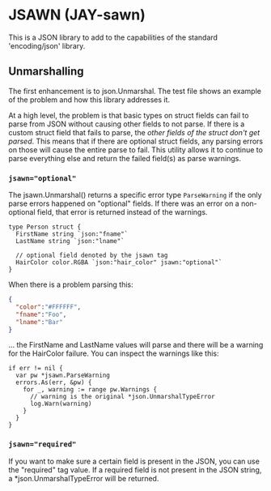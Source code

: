 # JSAWN (JAY-sawn)

This is a JSON library to add to the capabilities of the standard 'encoding/json' library.

## Unmarshalling

The first enhancement is to json.Unmarshal. The test file shows an example of the problem
and how this library addresses it.

At a high level, the problem is that basic types on struct fields can fail to parse from JSON
without causing other fields to not parse. If there is a custom struct field that fails to parse,
the *other fields of the struct don't get parsed*. This means that if there are optional struct
fields, any parsing errors on those will cause the entire parse to fail. This utility allows it
to continue to parse everything else and return the failed field(s) as parse warnings.

### `jsawn="optional"`

The jsawn.Unmarshal() returns a specific error type `ParseWarning` if the only parse errors
happened on "optional" fields. If there was an error on a non-optional field, that error
is returned instead of the warnings.

```golang
type Person struct {
  FirstName string `json:"fname"`
  LastName string `json:"lname"`

  // optional field denoted by the jsawn tag
  HairColor color.RGBA `json:"hair_color" jsawn:"optional"`
}
```

When there is a problem parsing this:

```json
{
  "color":"#FFFFFF",
  "fname":"Foo",
  "lname":"Bar"
}
```

... the FirstName and LastName values will parse and there will be a warning for the HairColor failure.
You can inspect the warnings like this:

```golang
if err != nil {
  var pw *jsawn.ParseWarning
  errors.As(err, &pw) {
    for _, warning := range pw.Warnings {
      // warning is the original *json.UnmarshalTypeError
      log.Warn(warning)
    }
  }
}
```

### `jsawn="required"`

If you want to make sure a certain field is present in the JSON, you can use the
"required" tag value. If a required field is not present in the JSON string,
a \*json.UnmarshalTypeError will be returned.
